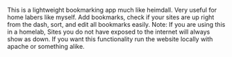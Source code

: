 This is a lightweight bookmarking app much like heimdall. Very useful for home labers like myself. Add bookmarks, check if your sites are up right from the dash, sort, and edit all bookmarks easily.
Note: If you are using this in a homelab, Sites you do not have exposed to the internet will always show as down. If you want this functionality run the website locally with apache or something alike.
